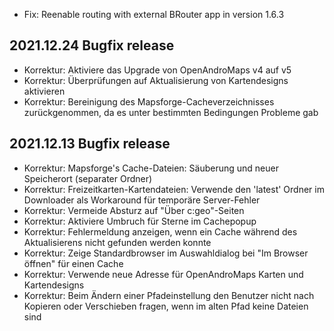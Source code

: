 - Fix: Reenable routing with external BRouter app in version 1.6.3

## 2021.12.24 Bugfix release

- Korrektur: Aktiviere das Upgrade von OpenAndroMaps v4 auf v5
- Korrektur: Überprüfungen auf Aktualisierung von Kartendesigns aktivieren
- Korrektur: Bereinigung des Mapsforge-Cacheverzeichnisses zurückgenommen, da es unter bestimmten Bedingungen Probleme gab

## 2021.12.13 Bugfix release

- Korrektur: Mapsforge's Cache-Dateien: Säuberung und neuer Speicherort (separater Ordner)
- Korrektur: Freizeitkarten-Kartendateien: Verwende den 'latest' Ordner im Downloader als Workaround für temporäre Server-Fehler
- Korrektur: Vermeide Absturz auf "Über c:geo"-Seiten
- Korrektur: Aktiviere Umbruch für Sterne im Cachepopup
- Korrektur: Fehlermeldung anzeigen, wenn ein Cache während des Aktualisierens nicht gefunden werden konnte
- Korrektur: Zeige Standardbrowser im Auswahldialog bei "Im Browser öffnen" für einen Cache
- Korrektur: Verwende neue Adresse für OpenAndroMaps Karten und Kartendesigns
- Korrektur: Beim Ändern einer Pfadeinstellung den Benutzer nicht nach Kopieren oder Verschieben fragen, wenn im alten Pfad keine Dateien sind
